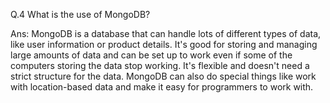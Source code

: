 Q.4 What is the use of MongoDB?

Ans: MongoDB is a database that can handle lots of different types of data, like user information or product details. It's good for storing and managing large amounts of data and can be set up to work even if some of the computers storing the data stop working. It's flexible and doesn't need a strict structure for the data. MongoDB can also do special things like work with location-based data and make it easy for programmers to work with.